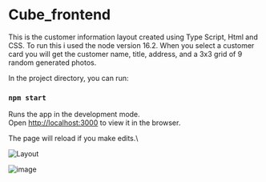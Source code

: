 # Cube_frontend
This is the customer information layout created using Type Script, Html and CSS.
To run this i used the node version 16.2.
When you select a customer card you will get the customer name, title, address, and a 3x3 grid of 9 random generated
photos.

In the project directory, you can run:

### `npm start`

Runs the app in the development mode.\
Open [http://localhost:3000](http://localhost:3000) to view it in the browser.

The page will reload if you make edits.\

![Layout](https://github.com/AMARNATH2470/Cube_frontend/assets/97387420/bd37a288-25b9-4cda-a0cf-1ed6456f23d2)


![image](https://github.com/AMARNATH2470/Cube_frontend/assets/97387420/0d2f0ef9-c40b-48a9-8998-77e49cabfcc6)
